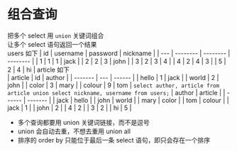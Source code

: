 # 组合查询

把多个 select 用 `union` 关键词组合  
让多个 select 语句返回一个结果  
users 如下
| id | username | password | nickname |
| --- | -------- | -------- | -------- |
| 1 | 1 | 1 | jack |
| 2 | 2 | 3 | john |
| 3 | 2 | 3 | 4 |
| 4 | 2 | 4 | 3 |
| 5 | 2 | 4 | hi |
article 如下  
| article | id | author |
| ------- | --- | ------ |
| hello | 1 | jack |
| world | 2 | john |
| color | 3 | mary |
| colour | 9 | tom |
`select author, article from article union select nickname, username from users;`
| author | article |
| ------ | ------- |
| jack | hello |
| john | world |
| mary | color |
| tom | colour |
| jack | 1 |
| john | 2 |
| 4 | 2 |
| 3 | 2 |
| hi | 5 |

- 多个查询都要用 union 关键词链接，而不是逗号
- union 会自动去重，不想去重用 union all
- 排序的 order by 只能位于最后一条 select 语句，即只会存在一个排序
